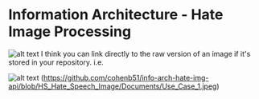 # Information Architecture - Hate Image Processing 

![alt text](http://url/to/img.png)
I think you can link directly to the raw version of an image if it's stored in your repository. i.e.

![alt text](https://github.com/[cohenb51]/[info-arch-hate-img-api]/blob/[HS_Hate_Speech_Image]/Use_Case_1.jpeg?raw=true)
(https://github.com/cohenb51/info-arch-hate-img-api/blob/HS_Hate_Speech_Image/Documents/Use_Case_1.jpeg)


